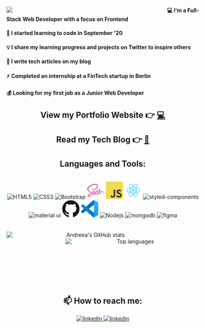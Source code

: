 

<!--
**aegli84/aegli84** is a ✨ _special_ ✨ repository because its `README.md` (this file) appears on your GitHub profile.

Here are some ideas to get you started:

- 🔭 I’m currently working on ...
- 🌱 I’m currently learning ...
- 👯 I’m looking to collaborate on ...
- 🤔 I’m looking for help with ...
- 💬 Ask me about ...
- 📫 How to reach me: ...
- 😄 Pronouns: ...
- ⚡ Fun fact: ...
-->
<div align="center">
  <img align="left" width="420" src="https://user-images.githubusercontent.com/64198045/142875383-d3e2be6c-609a-4909-bdd3-201f9a3d14da.gif" />
<div align="right" >
  <h4 align="left">💻 I’m a Full-Stack Web Developer with a focus on Frontend </h4>
  <h4 align="left">🌱 I started learning to code in September '20 </h4>
  <h4 align="left">💡  I share my learning progress and projects on Twitter to inspire others</h4>
  <h4 align="left">📝 I write tech articles on my blog</h4>
  <h4 align="left">⚡ Completed an internship at a FinTech startup in Berlin</h4>
  <h4 align="left">💰 Looking for my first job as a Junior Web Developer</h4>
</div>
  
##
##  View my Portfolio Website 👉 [💻](https://andreaegli.tech/)
##  Read my Tech Blog 👉 [📝](https://aegli.hashnode.dev/)

## Languages and Tools:
<br/>
  <img alt="HTML5" title="HTML" width="45px" src="https://img.icons8.com/color/48/000000/html-5.png"/>
  <img alt="CSS3" title="CSS" width="45px" src="https://img.icons8.com/color/48/000000/css3.png"/>
  <img alt="Bootstrap" title="Bootstrap" width="45px" src="https://img.icons8.com/color/48/000000/bootstrap.png"/>
  <img alt="Sass" title="Saas" width="45px" src="https://raw.githubusercontent.com/github/explore/80688e429a7d4ef2fca1e82350fe8e3517d3494d/topics/sass/sass.png" />
  <img alt="JavaScript" title="JavaScript" width="45px" src="https://raw.githubusercontent.com/github/explore/80688e429a7d4ef2fca1e82350fe8e3517d3494d/topics/javascript/javascript.png" />
  <img alt="React" title="React" width="45px" src="https://raw.githubusercontent.com/github/explore/80688e429a7d4ef2fca1e82350fe8e3517d3494d/topics/react/react.png" />
  <img alt="styled-components" title="styled-components" width="45px" src="https://styled-components.com/logo.png"/>
  <img alt="material ui" title="Material UI" width="45px" src="https://img.icons8.com/color/48/000000/material-ui.png"/>
  <img alt="GitHub" title="GitHub" width="45px" src="https://raw.githubusercontent.com/github/explore/78df643247d429f6cc873026c0622819ad797942/topics/github/github.png" />
  <img alt="Visual Studio Code" title="VS Code" width="45px" src="https://raw.githubusercontent.com/github/explore/80688e429a7d4ef2fca1e82350fe8e3517d3494d/topics/visual-studio-code/visual-studio-code.png" />
  <img alt="Nodejs" title="Nodejs" width="45px" src="https://img.icons8.com/color/54087/nodejs.png" />
  <img alt="mongodb" title="MongoDB" width="45px" src="https://img.icons8.com/color/48/000000/mongodb.png"/>
  <img alt="figma" title="Figma" width="45px" src="https://img.icons8.com/color/48/000000/figma--v1.png"/>
  <!-- <img  alt="figma" width="65px" src="https://img.icons8.com/color/48/000000/wordpress.png"/> -->
    
<br/>
<br/>
<br/>

<a href="https://github.com/aegli84">
  <img align="left" width="450" src="https://github-readme-stats.vercel.app/api?username=aegli84&count_private=true&show_icons=true&theme=onedark&hide=stars" alt="Andreea's GitHub stats" />
</a>
 
<a href="https://github.com/aegli84">
  <img align="right" width="350" src="https://github-readme-stats.vercel.app/api/top-langs/?username=aegli84&layout=compact&theme=react" alt="Top languages" />
</a>
<br /> <br /> <br /> <br /> <br /> <br /> <br /> <br />


## 📫 How to reach me: 
<div align="center">
  <a href="https://www.linkedin.com/in/andreeaegli">
    <img alt="linkedin" title="LinkedIn" width="65px" src="https://img.icons8.com/color/48/000000/linkedin.png"/>
  </a>
  <a href="https://twitter.com/AndreeaEgli">
   <img alt="linkedin" title="Twitter" width="65px" src="https://img.icons8.com/color/48/000000/twitter--v2.png" />
  </a>
</div>

</div>
